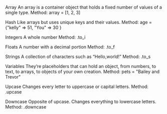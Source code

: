 Array
An array is a container object that holds a fixed number of values of a single type.
Method: array = [1, 2, 3]

Hash
Like arrays but uses unique keys and their values.
Method: age = {"kelly" => 51, "You" => 30 }

Integers
A whole number
Method: .to_i

Floats
A number with a decimal portion
Method: .to_f

Strings
A collection of characters such as “Hello,world!”
Method: .to_s

Variables 
They’re placeholders that can hold an object, from numbers, to text, to arrays, to objects of your own creation.
Method: pets = "Bailey and Trevor"

Upcase
Changes every letter to uppercase or capital letters.
Method: .upcase

Downcase
Opposite of upcase.  Changes everything to lowercase letters.
Method: .downcase
